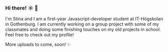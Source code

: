 ### Hi there! ☀️ 🍊

I'm Stina and I am a first-year Javascript-developer student at IT-Högskolan in Gothenburg.
I am currently working on a group project with some of my classmates and doing some finishing touches on my old projects in school. 
Feel free to check out my profile!

More uploads to come, soon! ✨

 

<!--
**StinaNorqvist/StinaNorqvist** is a ✨ _special_ ✨ repository because its `README.md` (this file) appears on your GitHub profile.

Here are some ideas to get you started:

- 🔭 I’m currently working on ...
- 🌱 I’m currently learning ...
- 👯 I’m looking to collaborate on ...
- 🤔 I’m looking for help with ...
- 💬 Ask me about ...
- 📫 How to reach me: ...
- 😄 Pronouns: ...
- ⚡ Fun fact: ...
-->
